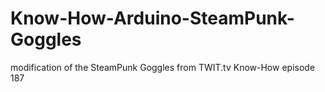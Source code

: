 # Know-How-Arduino-SteamPunk-Goggles
modification of the SteamPunk Goggles from TWIT.tv Know-How episode 187
